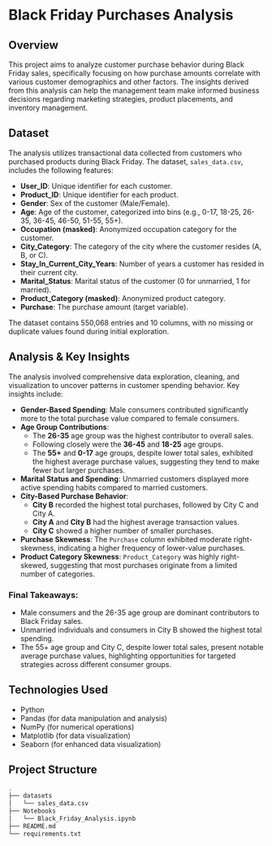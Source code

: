 # Black Friday Purchases Analysis

## Overview
This project aims to analyze customer purchase behavior during Black Friday sales, specifically focusing on how purchase amounts correlate with various customer demographics and other factors. The insights derived from this analysis can help the management team make informed business decisions regarding marketing strategies, product placements, and inventory management.

## Dataset
The analysis utilizes transactional data collected from customers who purchased products during Black Friday. The dataset, `sales_data.csv`, includes the following features:

* **User_ID**: Unique identifier for each customer.
* **Product_ID**: Unique identifier for each product.
* **Gender**: Sex of the customer (Male/Female).
* **Age**: Age of the customer, categorized into bins (e.g., 0-17, 18-25, 26-35, 36-45, 46-50, 51-55, 55+).
* **Occupation (masked)**: Anonymized occupation category for the customer.
* **City_Category**: The category of the city where the customer resides (A, B, or C).
* **Stay_In_Current_City_Years**: Number of years a customer has resided in their current city.
* **Marital_Status**: Marital status of the customer (0 for unmarried, 1 for married).
* **Product_Category (masked)**: Anonymized product category.
* **Purchase**: The purchase amount (target variable).

The dataset contains 550,068 entries and 10 columns, with no missing or duplicate values found during initial exploration.

## Analysis & Key Insights

The analysis involved comprehensive data exploration, cleaning, and visualization to uncover patterns in customer spending behavior. Key insights include:

* **Gender-Based Spending**: Male consumers contributed significantly more to the total purchase value compared to female consumers.
* **Age Group Contributions**:
    * The **26-35** age group was the highest contributor to overall sales.
    * Following closely were the **36-45** and **18-25** age groups.
    * The **55+** and **0-17** age groups, despite lower total sales, exhibited the highest average purchase values, suggesting they tend to make fewer but larger purchases.
* **Marital Status and Spending**: Unmarried customers displayed more active spending habits compared to married customers.
* **City-Based Purchase Behavior**:
    * **City B** recorded the highest total purchases, followed by City C and City A.
    * **City A** and **City B** had the highest average transaction values.
    * **City C** showed a higher number of smaller purchases.
* **Purchase Skewness**: The `Purchase` column exhibited moderate right-skewness, indicating a higher frequency of lower-value purchases.
* **Product Category Skewness**: `Product_Category` was highly right-skewed, suggesting that most purchases originate from a limited number of categories.

### Final Takeaways:
* Male consumers and the 26-35 age group are dominant contributors to Black Friday sales.
* Unmarried individuals and consumers in City B showed the highest total spending.
* The 55+ age group and City C, despite lower total sales, present notable average purchase values, highlighting opportunities for targeted strategies across different consumer groups.

## Technologies Used
* Python
* Pandas (for data manipulation and analysis)
* NumPy (for numerical operations)
* Matplotlib (for data visualization)
* Seaborn (for enhanced data visualization)

## Project Structure
``` bash
.
├── datasets
│   └── sales_data.csv
├── Notebooks
│   └── Black_Friday_Analysis.ipynb
├── README.md
└── requirements.txt
```